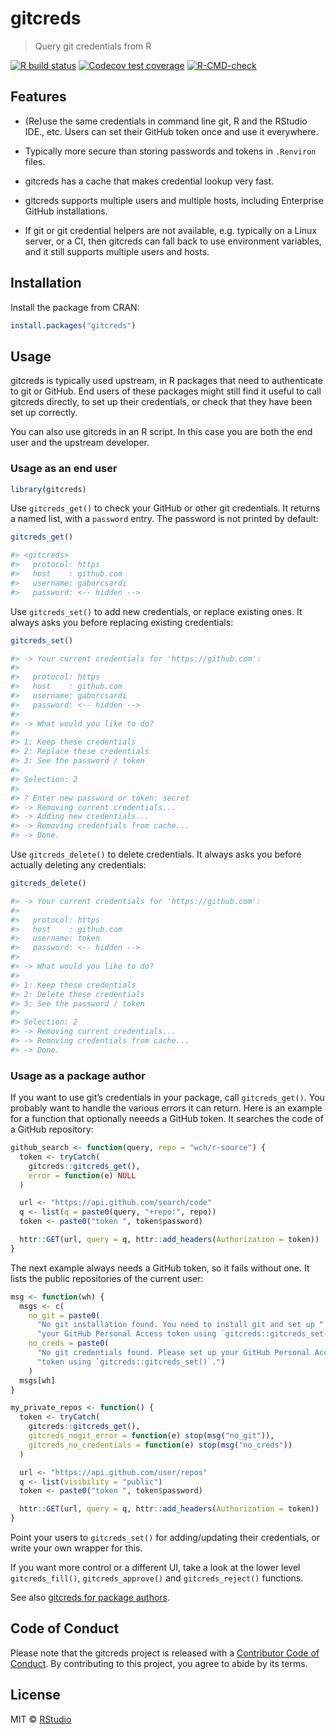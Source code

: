 
# gitcreds

> Query git credentials from R

<!-- badges: start -->

[![R build
status](https://github.com/r-lib/gitcreds/workflows/R-CMD-check/badge.svg)](https://github.com/r-lib/gitcreds/actions)
[![Codecov test
coverage](https://codecov.io/gh/r-lib/gitcreds/branch/main/graph/badge.svg)](https://app.codecov.io/gh/r-lib/gitcreds?branch=main)
[![R-CMD-check](https://github.com/r-lib/gitcreds/actions/workflows/R-CMD-check.yaml/badge.svg)](https://github.com/r-lib/gitcreds/actions/workflows/R-CMD-check.yaml)
<!-- badges: end -->

## Features

-   (Re)use the same credentials in command line git, R and the RStudio
    IDE., etc. Users can set their GitHub token once and use it
    everywhere.

-   Typically more secure than storing passwords and tokens in
    `.Renviron` files.

-   gitcreds has a cache that makes credential lookup very fast.

-   gitcreds supports multiple users and multiple hosts, including
    Enterprise GitHub installations.

-   If git or git credential helpers are not available, e.g. typically
    on a Linux server, or a CI, then gitcreds can fall back to use
    environment variables, and it still supports multiple users and
    hosts.

## Installation

Install the package from CRAN:

``` r
install.packages("gitcreds")
```

## Usage

gitcreds is typically used upstream, in R packages that need to
authenticate to git or GitHub. End users of these packages might still
find it useful to call gitcreds directly, to set up their credentials,
or check that they have been set up correctly.

You can also use gitcreds in an R script. In this case you are both the
end user and the upstream developer.

### Usage as an end user

``` r
library(gitcreds)
```

Use `gitcreds_get()` to check your GitHub or other git credentials. It
returns a named list, with a `password` entry. The password is not
printed by default:

``` r
gitcreds_get()
```

``` r
#> <gitcreds>
#>   protocol: https
#>   host    : github.com
#>   username: gaborcsardi
#>   password: <-- hidden -->
```

Use `gitcreds_set()` to add new credentials, or replace existing ones.
It always asks you before replacing existing credentials:

``` r
gitcreds_set()
```

``` r
#> -> Your current credentials for 'https://github.com':
#> 
#>   protocol: https
#>   host    : github.com
#>   username: gaborcsardi
#>   password: <-- hidden -->
#> 
#> -> What would you like to do?
#> 
#> 1: Keep these credentials
#> 2: Replace these credentials
#> 3: See the password / token
#> 
#> Selection: 2
#> 
#> ? Enter new password or token: secret
#> -> Removing current credentials...
#> -> Adding new credentials...
#> -> Removing credentials from cache...
#> -> Done.
```

Use `gitcreds_delete()` to delete credentials. It always asks you before
actually deleting any credentials:

``` r
gitcreds_delete()
```

``` r
#> -> Your current credentials for 'https://github.com':
#> 
#>   protocol: https
#>   host    : github.com
#>   username: token
#>   password: <-- hidden -->
#> 
#> -> What would you like to do?
#> 
#> 1: Keep these credentials
#> 2: Delete these credentials
#> 3: See the password / token
#> 
#> Selection: 2
#> -> Removing current credentials...
#> -> Removing credentials from cache...
#> -> Done.
```

### Usage as a package author

If you want to use git’s credentials in your package, call
`gitcreds_get()`. You probably want to handle the various errors it can
return. Here is an example for a function that optionally neeeds a
GitHub token. It searches the code of a GitHub repository:

``` r
github_search <- function(query, repo = "wch/r-source") {
  token <- tryCatch(
    gitcreds::gitcreds_get(),
    error = function(e) NULL
  )

  url <- "https://api.github.com/search/code"
  q <- list(q = paste0(query, "+repo:", repo))
  token <- paste0("token ", token$password)

  httr::GET(url, query = q, httr::add_headers(Authorization = token))
}
```

The next example always needs a GitHub token, so it fails without one.
It lists the public repositories of the current user:

``` r
msg <- function(wh) {
  msgs <- c(
    no_git = paste0(
      "No git installation found. You need to install git and set up ",
      "your GitHub Personal Access token using `gitcreds::gitcreds_set()`."),
    no_creds = paste0(
      "No git credentials found. Please set up your GitHub Personal Access ",
      "token using `gitcreds::gitcreds_set()`.")
    )
  msgs[wh]
}

my_private_repos <- function() {
  token <- tryCatch(
    gitcreds::gitcreds_get(),
    gitcreds_nogit_error = function(e) stop(msg("no_git")),
    gitcreds_no_credentials = function(e) stop(msg("no_creds"))    
  )

  url <- "https://api.github.com/user/repos"
  q <- list(visibility = "public")
  token <- paste0("token ", token$password)

  httr::GET(url, query = q, httr::add_headers(Authorization = token))
}
```

Point your users to `gitcreds_set()` for adding/updating their
credentials, or write your own wrapper for this.

If you want more control or a different UI, take a look at the lower
level `gitcreds_fill()`, `gitcreds_approve()` and `gitcreds_reject()`
functions.

See also [gitcreds for package
authors](https://gitcreds.r-lib.org/articles/package.html).

## Code of Conduct

Please note that the gitcreds project is released with a [Contributor
Code of
Conduct](https://contributor-covenant.org/version/2/1/CODE_OF_CONDUCT.html).
By contributing to this project, you agree to abide by its terms.

## License

MIT © [RStudio](https://github.com/rstudio)
